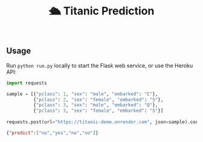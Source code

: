 <div align="center">
  <h1>🛳 Titanic Prediction</h1>
</div>

<br />

## Usage

Run `python run.py` locally to start the Flask web service, or use the Heroku API:

```python
import requests

sample = [{"pclass": 1, "sex": "male", "embarked": "C"},
          {"pclass": 2, "sex": "female", "embarked": "S"},
          {"pclass": 3, "sex": "male", "embarked": "Q"},
          {"pclass": 3, "sex": "female", "embarked": "S"}]
          
requests.post(url="https://titanic-demo.onrender.com", json=sample).content
```

```json
{"predict":["no","yes","no","no"]}
```
